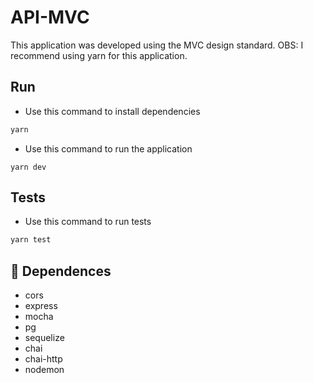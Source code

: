 # API-MVC

This application was developed using the MVC design standard.
OBS: I recommend using yarn for this application.

## Run

* Use this command to install dependencies

```powershell
yarn
```

* Use this command to run the application

```po
yarn dev
```

## Tests

* Use this command to run tests

```powershell
yarn test
```

## :open_file_folder: Dependences

- cors
- express
- mocha
- pg
- sequelize
- chai
- chai-http
- nodemon

